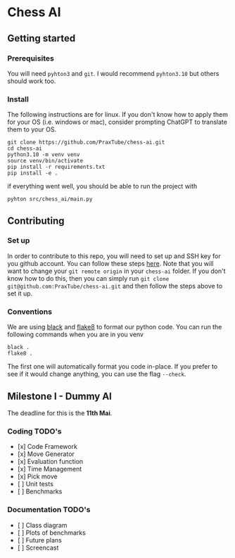 # Chess AI

## Getting started

### Prerequisites

You will need `pyhton3` and `git`. I would recommend `pyhton3.10` but others should work
too.

### Install

The following instructions are for linux. If you don't know how to apply them for your OS
(i.e. windows or mac), consider prompting ChatGPT to translate them to your OS.

```
git clone https://github.com/PraxTube/chess-ai.git
cd chess-ai
python3.10 -m venv venv
source venv/bin/activate
pip install -r requirements.txt
pip install -e .
```

if everything went well, you should be able to run the project with

```
pyhton src/chess_ai/main.py
```

## Contributing

### Set up

In order to contribute to this repo, you will need to set up and SSH key for you github
account. You can follow these steps
[here](https://docs.github.com/en/authentication/connecting-to-github-with-ssh/generating-a-new-ssh-key-and-adding-it-to-the-ssh-agent).
Note that you will want to change your `git remote origin` in your `chess-ai` folder. If
you don't know how to do this, then you can simply run
`git clone git@github.com:PraxTube/chess-ai.git` and then follow the steps above to set it
up.

### Conventions

We are using [black](https://github.com/psf/black) and [flake8](https://github.com/PyCQA/flake8)
to format our python code. You can run the following commands when you are in you venv

```
black .
flake8 .
```

The first one will automatically format you code in-place. If you prefer to see
if it would change anything, you can use the flag `--check`.

## Milestone I - Dummy AI

The deadline for this is the **11th Mai**.

### Coding TODO's

- \[x\] Code Framework
- \[x\] Move Generator
- \[x\] Evaluation function
- \[x\] Time Management
- \[x\] Pick move
- \[ \] Unit tests
- \[ \] Benchmarks

### Documentation TODO's

- \[ \] Class diagram
- \[ \] Plots of benchmarks
- \[ \] Future plans
- \[ \] Screencast

